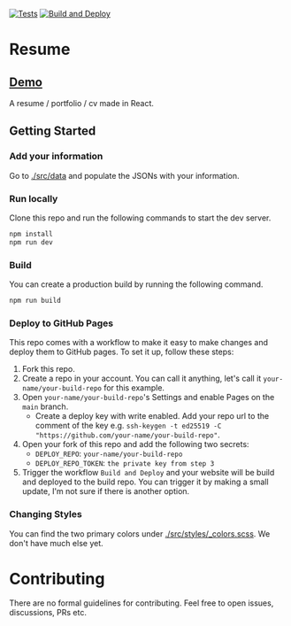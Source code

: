 [![Tests](https://github.com/HussainTaj-W/resume/actions/workflows/tests.yml/badge.svg)](https://github.com/HussainTaj-W/resume/actions/workflows/tests.yml) [![Build and Deploy](https://github.com/HussainTaj-W/resume/actions/workflows/build_and_deploy_to_pages.yml/badge.svg)](https://github.com/HussainTaj-W/resume/actions/workflows/build_and_deploy_to_pages.yml)

# Resume

## [Demo](https://hussaintaj-w.github.io/resume-deploy/)

A resume / portfolio / cv made in React.


## Getting Started

### Add your information

Go to [./src/data](./src/data) and populate the JSONs with your information.

### Run locally

Clone this repo and run the following commands to start the dev server.

```bash
npm install
npm run dev
```

### Build

You can create a production build by running the following command.

```bash
npm run build
```

### Deploy to GitHub Pages

This repo comes with a workflow to make it easy to make changes and deploy them to GitHub pages. To set it up, follow these steps:

1. Fork this repo.
2. Create a repo in your account. You can call it anything, let's call it `your-name/your-build-repo` for this example.
3. Open `your-name/your-build-repo`'s Settings and enable Pages on the `main` branch.
   - Create a deploy key with write enabled. Add your repo url to the comment of the key e.g. `ssh-keygen -t ed25519 -C "https://github.com/your-name/your-build-repo"`.
4. Open your fork of this repo and add the following two secrets:
   - `DEPLOY_REPO`: `your-name/your-build-repo`
   - `DEPLOY_REPO_TOKEN`: `the private key from step 3`
5. Trigger the workflow `Build and Deploy` and your website will be build and deployed to the build repo. You can trigger it by making a small update, I'm not sure if there is another option.

### Changing Styles

You can find the two primary colors under [./src/styles/_colors.scss](./src/styles/_colors.scss). We don't have much else yet.

# Contributing

There are no formal guidelines for contributing. Feel free to open issues, discussions, PRs etc. 
